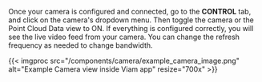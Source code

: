 Once your camera is configured and connected, go to the **CONTROL** tab, and click on the camera's dropdown menu.
Then toggle the camera or the Point Cloud Data view to ON.
If everything is configured correctly, you will see the live video feed from your camera.
You can change the refresh frequency as needed to change bandwidth.

{{< imgproc src="/components/camera/example_camera_image.png" alt="Example Camera view inside Viam app" resize="700x" >}}
